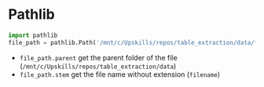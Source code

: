 # Pathlib
```Python
import pathlib
file_path = pathlib.Path('/mnt/c/Upskills/repos/table_extraction/data/filename.pdf')
```
- `file_path.parent` get the parent folder of the file (`/mnt/c/Upskills/repos/table_extraction/data`)
- `file_path.stem`   get the file name without extension (`filename`)
